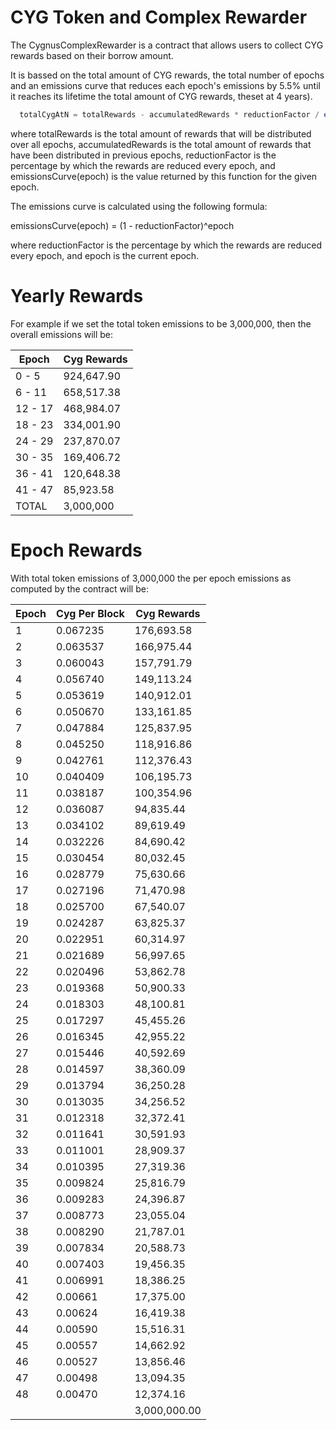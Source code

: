 # CYG Token and Complex Rewarder

The CygnusComplexRewarder is a contract that allows users to collect CYG rewards based on their borrow amount.

It is bassed on the total amount of CYG rewards, the total number of epochs and an emissions curve that reduces each epoch's emissions by 5.5% until it reaches its lifetime the total amount of CYG rewards, theset at 4 years).


```javascript
  totalCygAtN = totalRewards - accumulatedRewards * reductionFactor / emissionsCurve(epoch)
```

where totalRewards is the total amount of rewards that will be distributed over all epochs, accumulatedRewards is the total amount of rewards that have been distributed in previous epochs, reductionFactor is the percentage by which the rewards are reduced every epoch, and emissionsCurve(epoch) is the value returned by this function for the given epoch.

The emissions curve is calculated using the following formula:

emissionsCurve(epoch) = (1 - reductionFactor)^epoch

where reductionFactor is the percentage by which the rewards are reduced every epoch, and epoch is the current epoch.

# Yearly Rewards

For example if we set the total token emissions to be 3,000,000, then the overall emissions will be:

<div align="Center">

|Epoch | Cyg Rewards |
|------|-------------|
| 0 - 5  |	924,647.90 |
| 6 - 11 | 658,517.38|
| 12 - 17 |	468,984.07|
| 18 - 23 |	334,001.90 |
| 24 - 29 | 237,870.07 |
| 30 - 35 |	169,406.72 |
| 36 - 41	| 120,648.38 |
| 41 - 47	| 85,923.58 |
|	TOTAL   | 3,000,000|

</div>

# Epoch Rewards

With total token emissions of 3,000,000 the per epoch emissions as computed by the contract will be:

<div align="center">

| Epoch | Cyg Per Block | Cyg Rewards |
|-------|--------------|-------------|
| 1     | 0.067235     | 176,693.58   |
| 2     | 0.063537     | 166,975.44   |
| 3     | 0.060043     | 157,791.79   |
| 4     | 0.056740     | 149,113.24   |
| 5     | 0.053619     | 140,912.01   |
| 6     | 0.050670     | 133,161.85   |
| 7     | 0.047884     | 125,837.95   |
| 8     | 0.045250     | 118,916.86   |
| 9     | 0.042761     | 112,376.43   |
| 10    | 0.040409     | 106,195.73   |
| 11    | 0.038187     | 100,354.96   |
| 12    | 0.036087     | 94,835.44    |
| 13    | 0.034102     | 89,619.49    |
| 14    | 0.032226     | 84,690.42    |
| 15    | 0.030454     | 80,032.45    |
| 16    | 0.028779     | 75,630.66    |
| 17    | 0.027196     | 71,470.98    |
| 18    | 0.025700     | 67,540.07    |
| 19    | 0.024287     | 63,825.37    |
| 20    | 0.022951     | 60,314.97    |
| 21    | 0.021689     | 56,997.65    |
| 22    | 0.020496     | 53,862.78    |
| 23    | 0.019368     | 50,900.33    |
| 24    | 0.018303     | 48,100.81    |
| 25    | 0.017297     | 45,455.26    |
| 26    | 0.016345     | 42,955.22    |
| 27    | 0.015446     | 40,592.69    |
| 28    | 0.014597     | 38,360.09    |
| 29    | 0.013794     | 36,250.28    |
| 30    | 0.013035     | 34,256.52    |
| 31    | 0.012318     | 32,372.41    |
| 32    | 0.011641     | 30,591.93    |
| 33    | 0.011001     | 28,909.37    |
| 34    | 0.010395     | 27,319.36    |
| 35    | 0.009824     | 25,816.79    |
| 36    | 0.009283     | 24,396.87    |
| 37    | 0.008773     | 23,055.04    |
| 38    | 0.008290     | 21,787.01    |
| 39	  | 0.007834	   | 20,588.73    |
|40	| 0.007403 |	19,456.35
|41	| 0.006991 | 18,386.25
|42	| 0.00661	| 17,375.00
|43	| 0.00624	| 16,419.38
|44	| 0.00590	| 15,516.31
|45	| 0.00557	| 14,662.92
|46 | 0.00527	| 13,856.46
|47	| 0.00498	| 13,094.35
|48 |	0.00470 |	12,374.16
|  | |  3,000,000.00|

</div>
